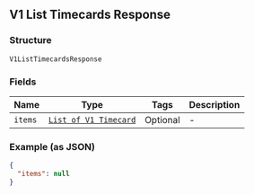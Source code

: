 ## V1 List Timecards Response

### Structure

`V1ListTimecardsResponse`

### Fields

| Name | Type | Tags | Description |
|  --- | --- | --- | --- |
| `items` | [`List of V1 Timecard`](/doc/models/v1-timecard.md) | Optional | - |

### Example (as JSON)

```json
{
  "items": null
}
```

